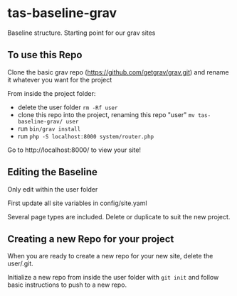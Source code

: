 # tas-baseline-grav
Baseline structure. Starting point for our grav sites

## To use this Repo
Clone the basic grav repo (https://github.com/getgrav/grav.git) and rename it whatever you want for the project

From inside the project folder:

* delete the user folder `rm -Rf user`
* clone this repo into the project, renaming this repo "user" `mv tas-baseline-grav/ user`
* run `bin/grav install`
* run `php -S localhost:8000 system/router.php`

Go to http://localhost:8000/ to view your site!


## Editing the Baseline
Only edit within the user folder

First update all site variables in config/site.yaml

Several page types are included. Delete or duplicate to suit the new project.


## Creating a new Repo for your project
When you are ready to create a new repo for your new site, delete the user/.git.

Initialize a new repo from inside the user folder with `git init` and follow basic instructions to push to a new repo.
